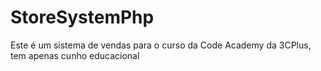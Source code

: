 # StoreSystemPhp

Este é um sistema de vendas para o curso da Code Academy da 3CPlus, tem apenas cunho educacional
